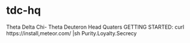 # tdc-hq
Theta Delta Chi- Theta Deuteron Head Quaters
GETTING STARTED:
curl https://install,meteor.com/ |sh
Purity.Loyalty.Secrecy
